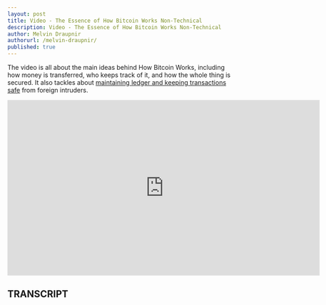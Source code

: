 ```yaml
---
layout: post
title: Video - The Essence of How Bitcoin Works Non-Technical
description: Video - The Essence of How Bitcoin Works Non-Technical
author: Melvin Draupnir
authorurl: /melvin-draupnir/
published: true
---
```


<p>The video is all about the main ideas behind How Bitcoin Works, including how money is transferred, who keeps track of it, and how the whole thing is secured. It also tackles about <a href="/bitcoin-security-standards/">maintaining ledger and keeping transactions safe</a> from foreign intruders. </p>

<center><iframe width="700" height="394" src="https://www.youtube.com/embed/t5JGQXCTe3c" frameborder="0" allowfullscreen></iframe></center>

<h2>TRANSCRIPT</h2>
